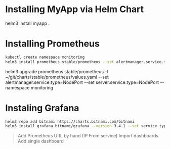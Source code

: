 # Installing MyApp via Helm Chart
helm3 install myapp .

# Installing Prometheus
```bash
kubectl create namespace monitoring  
helm3 install prometheus stable/prometheus --set alertmanager.service.type=NodePort --set server.service.type=NodePort --namespace monitoring
```

helm3 upgrade prometheus stable/prometheus  -f ~/git/charts/stable/prometheus/values.yaml  --set alertmanager.service.type=NodePort --set server.service.type=NodePort --namespace monitoring

# Instaling Grafana

```bash
helm3 repo add bitnami https://charts.bitnami.com/bitnami
helm3 install grafana bitnami/grafana --version 3.4.1 --set service.type="NodePort"
```

> Add Prometheus URL by hand  (IP From service)
> Import dashboards  
> Add single dashboard
